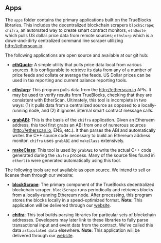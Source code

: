 ## Apps

The `apps` folder contains the primary applications built on the TrueBlocks libraries. This includes the decentralized blockchain scrapers `blockScrape`; `chifra`, an automated way to create smart contract monitors; `ethQuote` which pulls US dollar price data from remote sources; `ethslurp` which is a down-and-dirty centralized command line scraper utilizing http://etherscan.io.

The following applications are open source and available at our git hub:

- [**ethQuote**](ethQuote/README.md): A simple utility that pulls price data local from various sources. It is configurable to retrieve its data from any of a number of price feeds and collate or average the feeds. US Dollar prices can be used in tax reporting and current balance reporting tools.

- [**ethslurp**](ethslurp/README.md): This program pulls data from the http://etherscan.io APIs. It may be used to verify results from TrueBlocks, checking that they are consistent with EtherScan. Ultimately, this tool is incomplete in two ways: (1) it pulls data from a centralized source as opposed to a locally-running node, and (2) it ignores internal smart contract message calls.

- [**grabABI**](grabABI/README.md): This is the basis of the `chifra` application. Given an Etheruem address, this tool first grabs an ABI from one of numerous sources (http://etherscan.io, ENS, etc.). It then parses the ABI and automatically writes the C++ source code necessary to build an Ethereum address monitor. `chifra` uses `grabABI` and `makeClass` extensively.

- [**makeClass**](makeClass/README.md): This tool is used by `grabABI` to write the actual C++ code generated during the `chifra` process. Many of the source files found in `etherlib` were generated automatically using this tool.

The following tools are not available as open source. We intend to sell or license them through our website:

- [**blockScrape**](blockScrape/README.md): The primary component of the TrueBlocks decentralized blockchain scraper. `blockScrape` runs periodically and retrieves blocks from a locally-running Ethereum node. After processing, this program stores the blocks locally in a speed-optimized format. **Note:** This application will be delivered through our [website](http://quickblocks.io).

- [**chifra**](chifra/README.md): This tool builds parsing libraries for particular sets of blockchain addresses. Developers may later link to these libraries to fully parse transactional input and event data from the contract. We've called this data `articulated data` elsewhere. **Note:** This application will be delivered through our [website](http://quickblocks.io).
